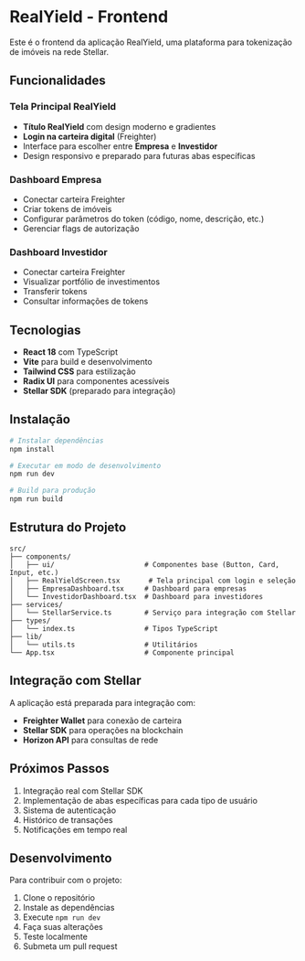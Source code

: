 # RealYield - Frontend

Este é o frontend da aplicação RealYield, uma plataforma para tokenização de imóveis na rede Stellar.

## Funcionalidades

### Tela Principal RealYield
- **Título RealYield** com design moderno e gradientes
- **Login na carteira digital** (Freighter)
- Interface para escolher entre **Empresa** e **Investidor**
- Design responsivo e preparado para futuras abas específicas

### Dashboard Empresa
- Conectar carteira Freighter
- Criar tokens de imóveis
- Configurar parâmetros do token (código, nome, descrição, etc.)
- Gerenciar flags de autorização

### Dashboard Investidor
- Conectar carteira Freighter
- Visualizar portfólio de investimentos
- Transferir tokens
- Consultar informações de tokens

## Tecnologias

- **React 18** com TypeScript
- **Vite** para build e desenvolvimento
- **Tailwind CSS** para estilização
- **Radix UI** para componentes acessíveis
- **Stellar SDK** (preparado para integração)

## Instalação

```bash
# Instalar dependências
npm install

# Executar em modo de desenvolvimento
npm run dev

# Build para produção
npm run build
```

## Estrutura do Projeto

```
src/
├── components/
│   ├── ui/                      # Componentes base (Button, Card, Input, etc.)
│   ├── RealYieldScreen.tsx       # Tela principal com login e seleção
│   ├── EmpresaDashboard.tsx     # Dashboard para empresas
│   └── InvestidorDashboard.tsx  # Dashboard para investidores
├── services/
│   └── StellarService.ts        # Serviço para integração com Stellar
├── types/
│   └── index.ts                 # Tipos TypeScript
├── lib/
│   └── utils.ts                 # Utilitários
└── App.tsx                      # Componente principal
```

## Integração com Stellar

A aplicação está preparada para integração com:
- **Freighter Wallet** para conexão de carteira
- **Stellar SDK** para operações na blockchain
- **Horizon API** para consultas de rede

## Próximos Passos

1. Integração real com Stellar SDK
2. Implementação de abas específicas para cada tipo de usuário
3. Sistema de autenticação
4. Histórico de transações
5. Notificações em tempo real

## Desenvolvimento

Para contribuir com o projeto:

1. Clone o repositório
2. Instale as dependências
3. Execute `npm run dev`
4. Faça suas alterações
5. Teste localmente
6. Submeta um pull request